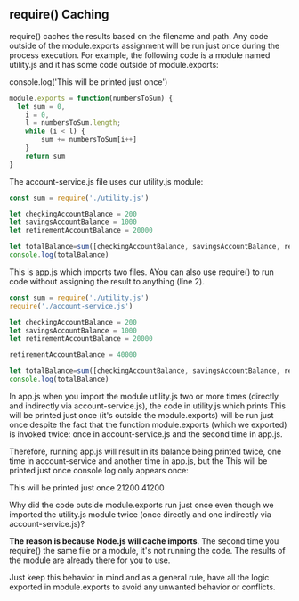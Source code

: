 ## require() Caching

require() caches the results based on the filename and path. Any code outside of the module.exports assignment will be run just once during the process execution. For example, the following code is a module named utility.js and it has some code outside of module.exports:

console.log('This will be printed just once')

```JavaScript
module.exports = function(numbersToSum) {
  let sum = 0, 
    i = 0, 
    l = numbersToSum.length;
    while (i < l) {
        sum += numbersToSum[i++]
    }
    return sum
}
```

The account-service.js file uses our utility.js module:

```JavaScript
const sum = require('./utility.js')

let checkingAccountBalance = 200
let savingsAccountBalance = 1000
let retirementAccountBalance = 20000

let totalBalance=sum([checkingAccountBalance, savingsAccountBalance, retirementAccountBalance] )
console.log(totalBalance)
```

This is app.js which imports two files. AYou can also use require() to run code without assigning the result to anything (line 2).

```JavaScript
const sum = require('./utility.js')
require('./account-service.js')

let checkingAccountBalance = 200
let savingsAccountBalance = 1000
let retirementAccountBalance = 20000

retirementAccountBalance = 40000

let totalBalance=sum([checkingAccountBalance, savingsAccountBalance, retirementAccountBalance] )
console.log(totalBalance)
```

In app.js when you import the module utility.js two or more times (directly and indirectly via account-service.js), the code in utility.js which prints This will be printed just once (it's outside the module.exports) will be run just once despite the fact that the function module.exports (which we exported) is invoked twice: once in account-service.js and the second time in app.js.

Therefore, running app.js will result in its balance being printed twice, one time in account-service and another time in app.js, but the This will be printed just once console log only appears once:

This will be printed just once
21200
41200

Why did the code outside module.exports run just once even though we imported the utility.js module twice (once directly and one indirectly via account-service.js)?

<strong>The reason is because Node.js will cache imports</strong>. The second time you require() the same file or a module, it's not running the code. The results of the module are already there for you to use.

Just keep this behavior in mind and as a general rule, have all the logic exported in module.exports to avoid any unwanted behavior or conflicts.
